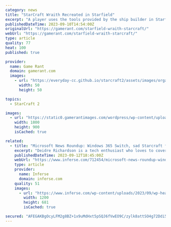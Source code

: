 ```yaml
---
category: news
title: "StarCraft Wraith Recreated in Starfield"
excerpt: "A player uses the tools provided by the ship builder in Starfield to recreate the Terran Wraith from Starcraft 2 with impressive accuracy. Starfield's ship builder has allowed players to recreate ..."
publishedDateTime: 2023-09-10T14:54:00Z
originalUrl: "https://gamerant.com/starfield-wraith-starcraft/"
webUrl: "https://gamerant.com/starfield-wraith-starcraft/"
type: article
quality: 77
heat: 100
published: true

provider:
  name: Game Rant
  domain: gamerant.com
  images:
    - url: "https://everyday-cc.github.io/starcraft2/assets/images/organizations/gamerant.com-50x50.jpg"
      width: 50
      height: 50

topics:
  - StarCraft 2

images:
  - url: "https://static0.gamerantimages.com/wordpress/wp-content/uploads/2023/09/starfield-11.jpg"
    width: 1800
    height: 900
    isCached: true

related:
  - title: "Microsoft News Roundup: Windows 365 Switch, sad Starcraft fans … – Yahoo Life"
    excerpt: "Deidre Richardson is a tech enthusiast who loves to cover the latest news on smartphones, tablets, and mobile gadgets. A graduate of the University of North Carolina at Chapel Hill (B.A, History/Music), you can always find her rocking her Samsung Galaxy Note 3 and LG Nexus 5 on a regular basis."
    publishedDateTime: 2023-09-12T18:45:00Z
    webUrl: "https://www.inferse.com/712454/microsoft-news-roundup-windows-365-switch-sad-starcraft-fans-yahoo-life/"
    type: article
    provider:
      name: Inferse
      domain: inferse.com
    quality: 51
    images:
      - url: "https://www.inferse.com/wp-content/uploads/2023/09/wp-header-logo-3395.png"
        width: 1200
        height: 681
        isCached: true

secured: "AFEGAKBgOcyLFM2g8BZ+1x9uMdHxt5pSQJ6fVwEO9C/zylk8attSO4g72Ddi5QW4rQHRhATJ2jJVvDVuGb3oOZ6pDxRV+71eG95fUMEVG5npqjacfefBBggA/vUUuy102lOrcDoDBy1cZZIXG5Mz77NzJLiQiWdQJb6mt2cqIxDFbmAqu7VGk/V0e7vm/AWHCUqRATzVGL29NIn4DZsMpvSvrZi2heol89hMB0i0R7Uk10bITUeztn2RVbFRwndXXAQX+BBk3Y2JFM9Qm1BbnAtwFj6g97jm3sYzNnXL1WsVfmqQ1E2FDCgXT6FKPgjfoiHqApsLcqIekD+iuJfOXgRt28huOsTcluzdH6RADQM=;ewYuPC0oNxkMk4UmCVA5JQ=="
---
```


